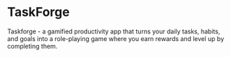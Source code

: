 # TaskForge
Taskforge - a gamified productivity app that turns your daily tasks, habits, and goals into a role-playing game where you earn rewards and level up by completing them.

